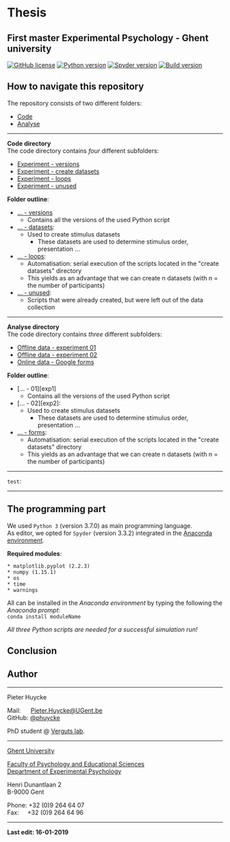 
# Thesis
## First master Experimental Psychology - Ghent university

[![GitHub license](https://img.shields.io/apm/l/test.svg)](https://github.com/CogComNeuroSci/Pieter_H/blob/master/LICENSE)
[![Python version](https://img.shields.io/badge/Python-3.7.0-blue.svg)](https://img.shields.io/badge/Python-3.7.0-blue.svg)
[![Spyder version](https://img.shields.io/badge/R-3.5.1-blue.svg)](https://img.shields.io/badge/R-3.5.1-blue.svg)
[![Build version](https://img.shields.io/badge/build-passing-green.svg)](https://img.shields.io/badge/build-passing-green.svg)


## How to navigate this repository

The repository consists of two different folders:   
- [Code][code]   
- [Analyse][analyse]   

[code]: https://github.com/phuycke/Thesis/tree/master/Code
[analyse]: https://github.com/phuycke/Thesis/tree/master/Analyse  

---

**Code directory**   
The code directory contains _four_ different subfolders:   
- [Experiment - versions][versions]   
- [Experiment - create datasets][datasets]   
- [Experiment - loops][loops]   
- [Experiment - unused][unused]   

__Folder outline__:

* [... - versions][versions]
    * Contains all the versions of the used Python script
* [... - datasets][datasets]:
    * Used to create stimulus datasets
        * These datasets are used to determine stimulus order, presentation ...
* [... - loops][loops]:
    * Automatisation: serial execution of the scripts located in the "create datasets" directory
    * This yields as an advantage that we can create n datasets (with n = the number of participants)
* [... - unused][unused]:
    * Scripts that were already created, but were left out of the data collection

[versions]: https://github.com/phuycke/Thesis/tree/master/Code/Experiment%20-%20versions
[datasets]: https://github.com/phuycke/Thesis/tree/master/Code/Experiment%20-%20create%20datasets
[loops]: https://github.com/phuycke/Thesis/tree/master/Code/Experiment%20-%20loops
[unused]: https://github.com/phuycke/Thesis/tree/master/Code/Experiment%20-%20unused

---

**Analyse directory**   
The code directory contains _three_ different subfolders:   
- [Offline data - experiment 01][exp01]   
- [Offline data - experiment 02][exp02]   
- [Online data - Google forms][forms]   

__Folder outline__:

* [... - 01][exp1]
    * Contains all the versions of the used Python script
* [... - 02][exp2]:
    * Used to create stimulus datasets
        * These datasets are used to determine stimulus order, presentation ...
* [... - forms][forms]:
    * Automatisation: serial execution of the scripts located in the "create datasets" directory
    * This yields as an advantage that we can create n datasets (with n = the number of participants)

[exp01]: https://github.com/phuycke/Thesis/tree/master/Analyse/Offline%20data%20-%20experiment%2001
[exp02]: https://github.com/phuycke/Thesis/tree/master/Analyse/Offline%20data%20-%20experiment%2002
[forms]: https://github.com/phuycke/Thesis/tree/master/Analyse/Online%20data%20-%20Google%20forms

---

`test`:  

---

## The programming part

We used `Python 3` (version 3.7.0) as main programming language.  
As editor, we opted for `Spyder` (version 3.3.2) integrated in the [Anaconda environment][Anaconda].  

[Anaconda]: https://www.anaconda.com/download/

__Required modules__:

    * matplotlib.pyplot (2.2.3) 
    * numpy (1.15.1)
    * os
    * time
    * warnings

All can be installed in the _Anaconda environment_ by typing the following the _Anaconda prompt_:  
`conda install moduleName`

_All three Python scripts are needed for a successful simulation run!_  


## Conclusion


## Author

---

Pieter Huycke  

Mail: &nbsp;&nbsp;&nbsp;&nbsp;&nbsp;[Pieter.Huycke@UGent.be](mailto:Pieter.Huycke@UGent.be)  
GitHub: [@phuycke][GitHub]

[GitHub]: https://github.com/phuycke

PhD student @ [Verguts lab][Labsite].  

[Labsite]: https://cogcomneurosci.com/

---

[Ghent University][UGent]  

[Faculty of Psychology and Educational Sciences][Faculty]  
[Department of Experimental Psychology][Department]  

[UGent]:      https://www.ugent.be/en
[Faculty]:    https://www.ugent.be/pp/en
[Department]: https://www.ugent.be/pp/experimentele-psychologie/en/research

Henri Dunantlaan 2  
B-9000 Gent  

Phone: +32 (0)9 264 64 07  
Fax: &nbsp;&nbsp;&nbsp;&nbsp;+32 (0)9 264 64 96  

---

**Last edit: 16-01-2019**  



```python

```
